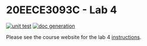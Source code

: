 # 20EECE3093C - Lab 4

[![unit test](https://github.com/20EECE3093C-24SS/lab-4-menamerai/actions/workflows/ci-pytest.yaml/badge.svg?event=push)](https://github.com/20EECE3093C-24SS/lab-4-menamerai/actions/workflows/ci-pytest.yaml)
[![doc generation](https://github.com/20EECE3093C-24SS/lab-4-menamerai/actions/workflows/ci-sphinx.yaml/badge.svg?event=push)](https://github.com/20EECE3093C-24SS/lab-4-menamerai/actions/workflows/ci-sphinx.yaml)

Please see the course website for the lab 4 [instructions](https://20eece3093c-24ss.github.io/graded_artifacts/lab_assignments/lab_4.html).
